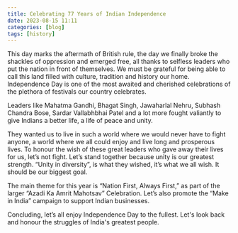 ```yaml
---
title: Celebrating 77 Years of Indian Independence
date: 2023-08-15 11:11
categories: [blog]
tags: [history]
---
```


This day marks the aftermath of British rule, the day we finally broke the shackles of oppression and emerged free, all thanks to selfless leaders who put the nation in front of themselves. We must be grateful for being able to call this land filled with culture, tradition and history our home. Independence Day is one of the most awaited and cherished celebrations of the plethora of festivals our country celebrates.

Leaders like Mahatma Gandhi, Bhagat Singh, Jawaharlal Nehru, Subhash Chandra Bose, Sardar Vallabhbhai Patel and a lot more fought valiantly to give Indians a better life, a life of peace and unity.

They wanted us to live in such a world where we would never have to fight anyone, a world where we all could enjoy and live long and prosperous lives.
To honour the wish of these great leaders who gave away their lives for us, let’s not fight. Let’s stand together because unity is our greatest strength. “Unity in diversity”, is what they wished, it’s what we all wish. It should be our biggest goal.

The main theme for this year is “Nation First, Always First,” as part of the larger “Azadi Ka Amrit Mahotsav” Celebration. Let’s also promote the “Make in India” campaign to support Indian businesses.

Concluding, let’s all enjoy Independence Day to the fullest. Let's look back and honour the struggles of India's greatest people.
